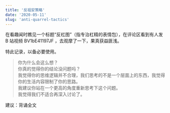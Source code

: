```yaml
---
title: '反祖安策略'
date: '2020-05-11'
slug: 'anti-quarrel-tactics'
---
```


在看趣闻时瞧见一个标题“反杠图”（指专治杠精的表情包），在评论区看到有人发 B 站视频 BV1bE41197JF ，去观摩了一下，果真获益匪浅。

特此记录，以备必要使用。

> 你为什么会这么想？  
> 你真的觉得你的结论没问题吗？  
> 我觉得你的思维逻辑并不合理，我们思考的不是一个层面上的东西，我觉得你的生活内容限制了你的思路。  
> 我建议你站在一个更高的角度重新思考下这个问题。  
> 我觉得我们不适合再深入讨论了。  

建议：背诵全文

